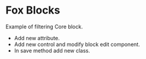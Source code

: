 # Fox Blocks

Example of filtering Core block.

- Add new attribute.
- Add new control and modify block edit component.
- In save method add new class.
